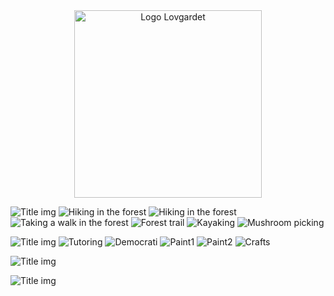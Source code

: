 <!--Lövgärdet 424-->
<center><img style="width: 300px;" src="../Network-app/assets/static/img/lil-logo.png" alt="Logo Lovgardet"></center>

<!--Home page-->
![Title img](https://link) <!-- Image for the carusell  -->
![Hiking in the forest](https://images.pexels.com/photos/732632/pexels-photo-732632.jpeg?auto=compress&cs=tinysrgb&dpr=1&w=500) <!-- Image for the carusell  -->
![Hiking in the forest](https://images.pexels.com/photos/3061217/pexels-photo-3061217.jpeg?auto=compress&cs=tinysrgb&dpr=1&w=500) <!-- Image for the carusell  -->
![Taking a walk in the forest](https://images.pexels.com/photos/2739505/pexels-photo-2739505.jpeg?auto=compress&cs=tinysrgb&dpr=1&w=500) <!-- Image for the carusell  -->
![Forest trail](https://images.pexels.com/photos/172510/pexels-photo-172510.jpeg?auto=compress&cs=tinysrgb&dpr=1&w=500) <!-- Image for the carusell  -->
![Kayaking](https://images.pexels.com/photos/1497587/pexels-photo-1497587.jpeg?auto=compress&cs=tinysrgb&dpr=1&w=500) <!-- Image for the carusell  -->
![Mushroom picking](https://images.pexels.com/photos/3672955/pexels-photo-3672955.jpeg?auto=compress&cs=tinysrgb&dpr=1&w=500) <!-- Image for the carusell  -->

<!--Network-Activities page-->
![Title img](https://link) <!-- Image for the card  -->
![Tutoring](https://images.pexels.com/photos/5905445/pexels-photo-5905445.jpeg?auto=compress&cs=tinysrgb&dpr=1&w=500) <!-- Image for the activities  -->
![Democrati](https://images.unsplash.com/photo-1594810205183-18a8b0ce6c13?ixid=MnwxMjA3fDB8MHxzZWFyY2h8N3x8ZXV8ZW58MHx8MHx8&ixlib=rb-1.2.1&auto=format&fit=crop&w=500&q=60) <!-- Image for the activities  -->
![Paint1](https://images.unsplash.com/photo-1509191436522-d296cf87d244?ixid=MnwxMjA3fDB8MHxzZWFyY2h8N3x8c2Nob29sfGVufDB8fDB8fA%3D%3D&ixlib=rb-1.2.1&auto=format&fit=crop&w=500&q=60) <!-- Image for the activities  -->
![Paint2](https://images.unsplash.com/photo-1513364776144-60967b0f800f?ixid=MnwxMjA3fDB8MHxzZWFyY2h8MTF8fHBhaW50fGVufDB8fDB8fA%3D%3D&ixlib=rb-1.2.1&auto=format&fit=crop&w=500&q=60) <!-- Image for the activities  -->
![Crafts](https://images.unsplash.com/photo-1605627079912-97c3810a11a4?ixid=MnwxMjA3fDB8MHxzZWFyY2h8MXx8Y3JhZnRzfGVufDB8fDB8fA%3D%3D&ixlib=rb-1.2.1&auto=format&fit=crop&w=500&q=60) <!-- Image for the activities  -->

<!--Network-Gallery page-->
![Title img](https://link) <!-- Image for the carusell  -->
![]() <!-- Image for the carusell  -->
![]() <!-- Image for the carusell  -->
![]() <!-- Image for the carusell  -->
![]() <!-- Image for the carusell  -->
![]() <!-- Image for the carusell  -->

<!--Network-Partners page-->
![Title img](https://link) <!-- Image for the carusell  -->
![]() <!-- Image for the carusell  -->
![]() <!-- Image for the carusell  -->
![]() <!-- Image for the carusell  -->
![]() <!-- Image for the carusell  -->
![]() <!-- Image for the carusell  -->

